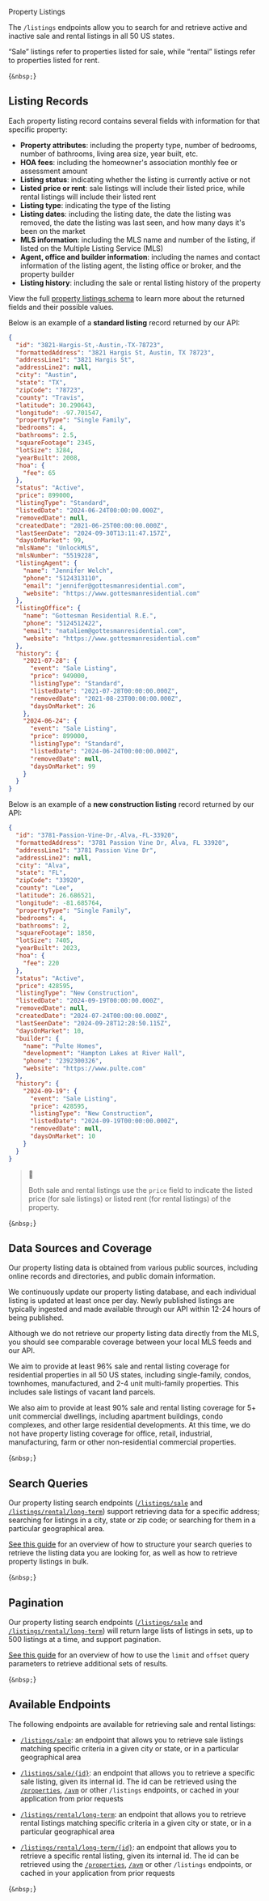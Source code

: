 Property Listings

The `/listings` endpoints allow you to search for and retrieve active and inactive sale and rental listings in all 50 US states.

“Sale” listings refer to properties listed for sale, while “rental” listings refer to properties listed for rent.

<HTMLBlock>{`
&nbsp;
`}</HTMLBlock>

## Listing Records

Each property listing record contains several fields with information for that specific property:

* **Property attributes**: including the property type, number of bedrooms, number of bathrooms, living area size, year built, etc.
* **HOA fees**: including the homeowner's association monthly fee or assessment amount
* **Listing status**: indicating whether the listing is currently active or not
* **Listed price or rent**: sale listings will include their listed price, while rental listings will include their listed rent
* **Listing type**: indicating the type of the listing
* **Listing dates**: including the listing date, the date the listing was removed, the date the listing was last seen, and how many days it's been on the market
* **MLS information**: including the MLS name and number of the listing, if listed on the Multiple Listing Service (MLS)
* **Agent, office and builder information**: including the names and contact information of the listing agent, the listing office or broker, and the property builder
* **Listing history**: including the sale or rental listing history of the property

View the full [property listings schema](https://developers.rentcast.io/reference/property-listings-schema) to learn more about the returned fields and their possible values.

Below is an example of a **standard listing** record returned by our API:

```json Property Listing Example (Standard)
{
  "id": "3821-Hargis-St,-Austin,-TX-78723",
  "formattedAddress": "3821 Hargis St, Austin, TX 78723",
  "addressLine1": "3821 Hargis St",
  "addressLine2": null,
  "city": "Austin",
  "state": "TX",
  "zipCode": "78723",
  "county": "Travis",
  "latitude": 30.290643,
  "longitude": -97.701547,
  "propertyType": "Single Family",
  "bedrooms": 4,
  "bathrooms": 2.5,
  "squareFootage": 2345,
  "lotSize": 3284,
  "yearBuilt": 2008,
  "hoa": {
    "fee": 65
  },
  "status": "Active",
  "price": 899000,
  "listingType": "Standard",
  "listedDate": "2024-06-24T00:00:00.000Z",
  "removedDate": null,
  "createdDate": "2021-06-25T00:00:00.000Z",
  "lastSeenDate": "2024-09-30T13:11:47.157Z",
  "daysOnMarket": 99,
  "mlsName": "UnlockMLS",
  "mlsNumber": "5519228",
  "listingAgent": {
    "name": "Jennifer Welch",
    "phone": "5124313110",
    "email": "jennifer@gottesmanresidential.com",
    "website": "https://www.gottesmanresidential.com"
  },
  "listingOffice": {
    "name": "Gottesman Residential R.E.",
    "phone": "5124512422",
    "email": "nataliem@gottesmanresidential.com",
    "website": "https://www.gottesmanresidential.com"
  },
  "history": {
    "2021-07-28": {
      "event": "Sale Listing",
      "price": 949000,
      "listingType": "Standard",
      "listedDate": "2021-07-28T00:00:00.000Z",
      "removedDate": "2021-08-23T00:00:00.000Z",
      "daysOnMarket": 26
    },
    "2024-06-24": {
      "event": "Sale Listing",
      "price": 899000,
      "listingType": "Standard",
      "listedDate": "2024-06-24T00:00:00.000Z",
      "removedDate": null,
      "daysOnMarket": 99
    }
  }
}
```

Below is an example of a **new construction listing** record returned by our API:

```json Property Listing Example (New Construction)
{
  "id": "3781-Passion-Vine-Dr,-Alva,-FL-33920",
  "formattedAddress": "3781 Passion Vine Dr, Alva, FL 33920",
  "addressLine1": "3781 Passion Vine Dr",
  "addressLine2": null,
  "city": "Alva",
  "state": "FL",
  "zipCode": "33920",
  "county": "Lee",
  "latitude": 26.686521,
  "longitude": -81.685764,
  "propertyType": "Single Family",
  "bedrooms": 4,
  "bathrooms": 2,
  "squareFootage": 1850,
  "lotSize": 7405,
  "yearBuilt": 2023,
  "hoa": {
    "fee": 220
  },
  "status": "Active",
  "price": 428595,
  "listingType": "New Construction",
  "listedDate": "2024-09-19T00:00:00.000Z",
  "removedDate": null,
  "createdDate": "2024-07-24T00:00:00.000Z",
  "lastSeenDate": "2024-09-28T12:28:50.115Z",
  "daysOnMarket": 10,
  "builder": {
    "name": "Pulte Homes",
    "development": "Hampton Lakes at River Hall",
    "phone": "2392300326",
    "website": "https://www.pulte.com"
  },
  "history": {
    "2024-09-19": {
      "event": "Sale Listing",
      "price": 428595,
      "listingType": "New Construction",
      "listedDate": "2024-09-19T00:00:00.000Z",
      "removedDate": null,
      "daysOnMarket": 10
    }
  }
}
```

> 📘
>
> Both sale and rental listings use the `price` field to indicate the listed price (for sale listings) or listed rent (for rental listings) of the property.

<HTMLBlock>{`
&nbsp;
`}</HTMLBlock>

## Data Sources and Coverage

Our property listing data is obtained from various public sources, including online records and directories, and public domain information.

We continuously update our property listing database, and each individual listing is updated at least once per day. Newly published listings are typically ingested and made available through our API within 12-24 hours of being published.

Although we do not retrieve our property listing data directly from the MLS, you should see comparable coverage between your local MLS feeds and our API.

We aim to provide at least 96% sale and rental listing coverage for residential properties in all 50 US states, including single-family, condos, townhomes, manufactured, and 2-4 unit multi-family properties. This includes sale listings of vacant land parcels.

We also aim to provide at least 90% sale and rental listing coverage for 5+ unit commercial dwellings, including apartment buildings, condo complexes, and other large residential developments. At this time, we do not have property listing coverage for office, retail, industrial, manufacturing, farm or other non-residential commercial properties.

<HTMLBlock>{`
&nbsp;
`}</HTMLBlock>

## Search Queries

Our property listing search endpoints ([`/listings/sale`](https://developers.rentcast.io/reference/sale-listings) and [`/listings/rental/long-term`](https://developers.rentcast.io/reference/rental-listings-long-term)) support retrieving data for a specific address; searching for listings in a city, state or zip code; or searching for them in a particular geographical area.

[See this guide](https://developers.rentcast.io/reference/search-queries) for an overview of how to structure your search queries to retrieve the listing data you are looking for, as well as how to retrieve property listings in bulk.

<HTMLBlock>{`
&nbsp;
`}</HTMLBlock>

## Pagination

Our property listing search endpoints ([`/listings/sale`](https://developers.rentcast.io/reference/sale-listings) and [`/listings/rental/long-term`](https://developers.rentcast.io/reference/rental-listings-long-term)) will return large lists of listings in sets, up to 500 listings at a time, and support pagination.

[See this guide](https://developers.rentcast.io/reference/pagination) for an overview of how to use the `limit` and `offset` query parameters to retrieve additional sets of results.

<HTMLBlock>{`
&nbsp;
`}</HTMLBlock>

## Available Endpoints

The following endpoints are available for retrieving sale and rental listings:

* [`/listings/sale`](https://developers.rentcast.io/reference/sale-listings): an endpoint that allows you to retrieve sale listings matching specific criteria in a given city or state, or in a particular geographical area

* [`/listings/sale/{id}`](https://developers.rentcast.io/reference/sale-listing-by-id): an endpoint that allows you to retrieve a specific sale listing, given its internal id. The id can be retrieved using the [`/properties`](https://developers.rentcast.io/reference/property-data), [`/avm`](https://developers.rentcast.io/reference/property-valuation) or other `/listings` endpoints, or cached in your application from prior requests

* [`/listings/rental/long-term`](https://developers.rentcast.io/reference/rental-listings-long-term): an endpoint that allows you to retrieve rental listings matching specific criteria in a given city or state, or in a particular geographical area

* [`/listings/rental/long-term/{id}`](https://developers.rentcast.io/reference/rental-listing-long-term-by-id): an endpoint that allows you to retrieve a specific rental listing, given its internal id. The id can be retrieved using the [`/properties`](https://developers.rentcast.io/reference/property-data), [`/avm`](https://developers.rentcast.io/reference/property-valuation) or other `/listings` endpoints, or cached in your application from prior requests

<HTMLBlock>{`
&nbsp;
`}</HTMLBlock>